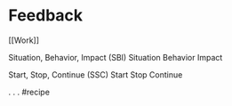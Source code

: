 # Feedback
[[Work]]

Situation, Behavior, Impact (SBI)
Situation
Behavior
Impact

Start, Stop, Continue (SSC)
Start
Stop
Continue

.
.
.
#recipe